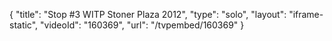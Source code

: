{
    "title": "Stop #3 WITP Stoner Plaza 2012",
    "type": "solo",
    "layout": "iframe-static",
    "videoId": "160369",
    "url": "\/tvpembed\/160369"
}
